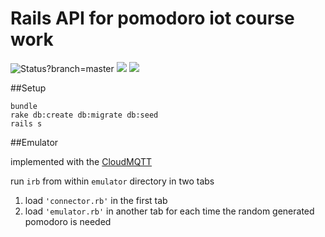 # Rails API for pomodoro iot course work

<img src="https://codeship.com/projects/8e2548f0-0195-0134-ea95-2e7e86e65593/status?branch=master" alt="Status?branch=master" />
<img src="https://codeclimate.com/github/sparksofl/pomodoro_iot/badges/gpa.svg" />
<img src="https://codeclimate.com/github/sparksofl/pomodoro_iot/badges/issue_count.svg" />

##Setup
```
bundle
rake db:create db:migrate db:seed
rails s
```

##Emulator

implemented with the [CloudMQTT](https://www.cloudmqtt.com/)

run ```irb``` from within ```emulator``` directory in two tabs
 1. load ```'connector.rb'``` in the first tab
 2. load ```'emulator.rb'``` in another tab for each time the random generated pomodoro is needed

